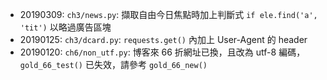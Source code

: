 * 20190309: `ch3/news.py`: 擷取自由今日焦點時加上判斷式 `if ele.find('a', 'tit')` 以略過廣告區塊
* 20190125: `ch3/dcard.py`: `requests.get()` 內加上 User-Agent 的 header
* 20190120: `ch6/non_utf.py`: 博客來 66 折網址已換，且改為 utf-8 編碼，`gold_66_test()` 已失效，請參考 `gold_66_new()`
